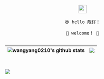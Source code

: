 <p align="center">
  <img src="https://user-images.githubusercontent.com/5679180/79618120-0daffb80-80be-11ea-819e-d2b0fa904d07.gif" width="27px">
  <br><br />
  <samp>
    😆 hello 靓仔！
    <br />
    <br />🍉  welcome！  🌱
    <br />
    <br />
  </samp>

| <a> <img align="center" src="https://github-readme-stats.vercel.app/api?username=coolcoolman&show_icons=true&include_all_commits=true&theme=buefy&hide_border=true" alt="wangyang0210's github stats" /> </a> | <a> <img align="center" src="https://github-readme-stats.vercel.app/api/top-langs/?username=coolcoolman&layout=compact&theme=buefy&hide_border=true" /> </a> | 
| ------------- | ------------- |

</p>

<br />

<p align="left">
<img src="https://skillicons.dev/icons?i=html,css,js,ts,react,vue,nodejs,python,docker,nginx,linux" />
</p>
